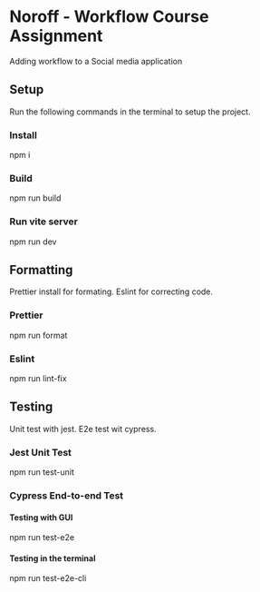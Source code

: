 # Noroff - Workflow Course Assignment

Adding workflow to a Social media application

## Setup

Run the following commands in the terminal to setup the project.

### Install

npm i

### Build

npm run build

### Run vite server

npm run dev

## Formatting

Prettier install for formating. Eslint for correcting code.

### Prettier

npm run format

### Eslint

npm run lint-fix

## Testing

Unit test with jest. E2e test wit cypress.

### Jest Unit Test

npm run test-unit

### Cypress End-to-end Test

#### Testing with GUI

npm run test-e2e


#### Testing in the terminal

npm run test-e2e-cli
